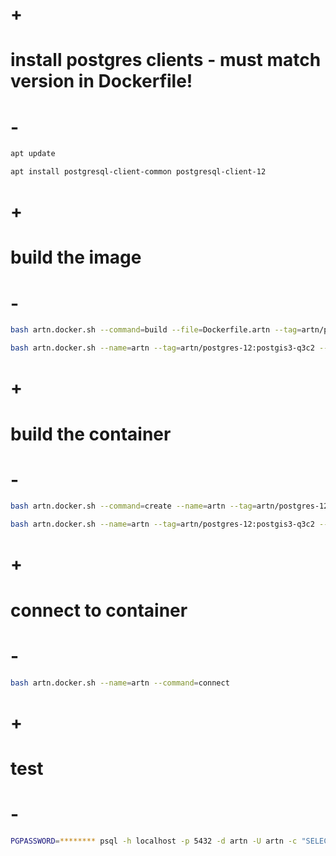 
# +
# install postgres clients - must match version in Dockerfile!
# -
```bash
apt update

apt install postgresql-client-common postgresql-client-12 
```


# +
# build the image
# -
```bash
bash artn.docker.sh --command=build --file=Dockerfile.artn --tag=artn/postgres-12:postgis3-q3c2 --verbose --dry-run

bash artn.docker.sh --name=artn --tag=artn/postgres-12:postgis3-q3c2 --verbose --dry-run
```


# +
# build the container
# -
```bash
bash artn.docker.sh --command=create --name=artn --tag=artn/postgres-12:postgis3-q3c2 --verbose --dry-run

bash artn.docker.sh --name=artn --tag=artn/postgres-12:postgis3-q3c2 --verbose --dry-run
```


# +
# connect to container
# -
```bash
bash artn.docker.sh --name=artn --command=connect
```


# +
# test
# -
```bash
PGPASSWORD=******** psql -h localhost -p 5432 -d artn -U artn -c "SELECT COUNT(*) FROM obsreqs;"
```
